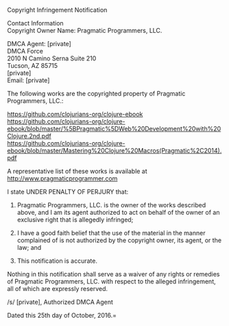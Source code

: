 Copyright Infringement Notification

Contact Information  
Copyright Owner Name: Pragmatic Programmers, LLC.

DMCA Agent:
[private]  
DMCA Force  
2010 N Camino Serna Suite 210  
Tucson, AZ 85715  
[private]   
Email: [private]    

The following works are the copyrighted property of Pragmatic Programmers, LLC.:

https://github.com/clojurians-org/clojure-ebook   
https://github.com/clojurians-org/clojure-ebook/blob/master/%5BPragmatic%5DWeb%20Development%20with%20Clojure.2nd.pdf  
https://github.com/clojurians-org/clojure-ebook/blob/master/Mastering%20Clojure%20Macros(Pragmatic%2C2014).pdf  

A representative list of these works is available at  
http://www.pragmaticprogrammer.com

I state UNDER PENALTY OF PERJURY that:  

1. Pragmatic Programmers, LLC. is the owner of the works described above, and I am its agent authorized to act on behalf of the owner of an exclusive right that is allegedly infringed;  

2. I have a good faith belief that the use of the material in the manner complained of is not authorized by the copyright owner, its agent, or the law; and  

3. This notification is accurate.  

Nothing in this notification shall serve as a waiver of any rights or remedies of Pragmatic Programmers, LLC. with respect to the alleged infringement, all of which are expressly reserved.

/s/ [private], Authorized DMCA Agent

Dated this 25th day of October, 2016.=
